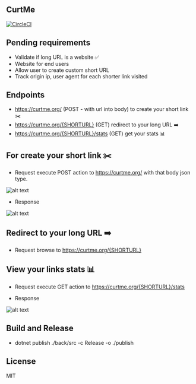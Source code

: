 ## CurtMe

[![CircleCI](https://circleci.com/gh/damianpumar/Curtme.svg?style=svg)](https://circleci.com/gh/damianpumar/Curtme)

## Pending requirements

- Validate if long URL is a website :white_check_mark:
- Website for end users
- Allow user to create custom short URL
- Track origin ip, user agent for each shorter link visited

## Endpoints

- https://curtme.org/ (POST - with url into body) to create your short link :scissors:
- https://curtme.org/{SHORTURL} (GET) redirect to your long URL :arrow_right:
- https://curtme.org/{SHORTURL}/stats (GET) get your stats :bar_chart:

## For create your short link :scissors:

- Request
  execute POST action to https://curtme.org/ with that body json type.

![alt text](https://github.com/damianpumar/Curtme/blob/master/resources/create-short-link-request.png "Request body")

- Response

![alt text](https://github.com/damianpumar/Curtme/blob/master/resources/create-short-link-response.png "Response body")

## Redirect to your long URL :arrow_right:

- Request
  browse to https://curtme.org/{SHORTURL}

## View your links stats :bar_chart:

- Request
  execute GET action to https://curtme.org/{SHORTURL}/stats

- Response

![alt text](https://github.com/damianpumar/Curtme/blob/master/resources/short-link-stats.png "Stats response body")

## Build and Release

- dotnet publish ./back/src -c Release -o ./publish

## License

MIT
